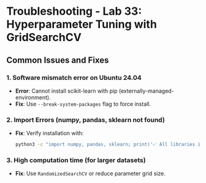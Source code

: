 # Troubleshooting - Lab 33: Hyperparameter Tuning with GridSearchCV

## Common Issues and Fixes

### 1. Software mismatch error on Ubuntu 24.04
- **Error**: Cannot install scikit-learn with pip (externally-managed-environment).
- **Fix**: Use `--break-system-packages` flag to force install.

### 2. Import Errors (numpy, pandas, sklearn not found)
- **Fix**: Verify installation with:
  ```bash
  python3 -c "import numpy, pandas, sklearn; print('✅ All libraries installed successfully')"
  ```

### 3. High computation time (for larger datasets)
- **Fix**: Use `RandomizedSearchCV` or reduce parameter grid size.

